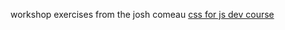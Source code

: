 workshop exercises from the josh comeau [css for js dev course](https://courses.joshwcomeau.com/css-for-js)